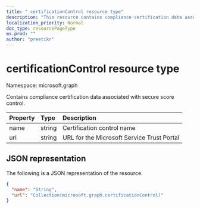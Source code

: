 ```yaml
---
title: " certificationControl resource type"
description: "This resource contains compliance certification data associated with secure score control."
localization_priority: Normal
doc_type: resourcePageType
ms.prod: ""
author: "preetikr"
---
```


#  certificationControl resource type

Namespace: microsoft.graph

Contains compliance certification data associated with secure score control.

|Property |Type |Description |
|:--|:--|:--|
|name | string | Certification control name |
|url | string | URL for the Microsoft Service Trust Portal |

## JSON representation

The following is a JSON representation of the resource.

<!-- {
  "blockType": "resource",
  "optionalProperties": [

  ],
  "@odata.type": "microsoft.graph.certificationControl"
}-->

```json
{
  "name": "String",
  "url": "Collection(microsoft.graph.certificationControl)"
}

```


<!-- {
  "type": "#page.annotation",
  "description": "certificationControl resource",
  "keywords": "",
  "section": "documentation",
  "tocPath": ""
}-->


